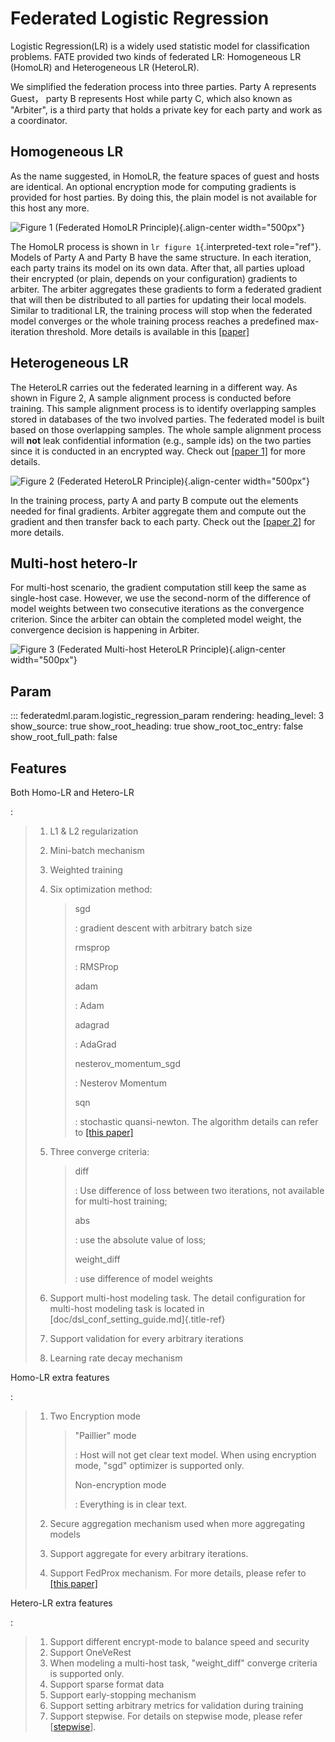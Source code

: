 Federated Logistic Regression
=============================

Logistic Regression(LR) is a widely used statistic model for
classification problems. FATE provided two kinds of federated LR:
Homogeneous LR (HomoLR) and Heterogeneous LR (HeteroLR).

We simplified the federation process into three parties. Party A
represents Guest， party B represents Host while party C, which also
known as \"Arbiter\", is a third party that holds a private key for each
party and work as a coordinator.

Homogeneous LR
--------------

As the name suggested, in HomoLR, the feature spaces of guest and hosts
are identical. An optional encryption mode for computing gradients is
provided for host parties. By doing this, the plain model is not
available for this host any more.

![Figure 1 (Federated HomoLR
Principle)](../../images/HomoLR.png){.align-center width="500px"}

The HomoLR process is shown in `lr figure 1`{.interpreted-text
role="ref"}. Models of Party A and Party B have the same structure. In
each iteration, each party trains its model on its own data. After that,
all parties upload their encrypted (or plain, depends on your
configuration) gradients to arbiter. The arbiter aggregates these
gradients to form a federated gradient that will then be distributed to
all parties for updating their local models. Similar to traditional LR,
the training process will stop when the federated model converges or the
whole training process reaches a predefined max-iteration threshold.
More details is available in this
[\[paper\]](https://dl.acm.org/citation.cfm?id=3133982)

Heterogeneous LR
----------------

The HeteroLR carries out the federated learning in a different way. As
shown in Figure 2, A sample alignment process is conducted before
training. This sample alignment process is to identify overlapping
samples stored in databases of the two involved parties. The federated
model is built based on those overlapping samples. The whole sample
alignment process will **not** leak confidential information (e.g.,
sample ids) on the two parties since it is conducted in an encrypted
way. Check out [\[paper 1\]](https://arxiv.org/abs/1711.10677) for more
details.

![Figure 2 (Federated HeteroLR
Principle)](../../images/HeteroLR.png){.align-center width="500px"}

In the training process, party A and party B compute out the elements
needed for final gradients. Arbiter aggregate them and compute out the
gradient and then transfer back to each party. Check out the [\[paper
2\]](https://arxiv.org/abs/1711.10677) for more details.

Multi-host hetero-lr
--------------------

For multi-host scenario, the gradient computation still keep the same as
single-host case. However, we use the second-norm of the difference of
model weights between two consecutive iterations as the convergence
criterion. Since the arbiter can obtain the completed model weight, the
convergence decision is happening in Arbiter.

![Figure 3 (Federated Multi-host HeteroLR
Principle)](../../images/hetero_lr_multi_host.png){.align-center
width="500px"}

Param
-----

::: federatedml.param.logistic_regression_param
    rendering:
      heading_level: 3
      show_source: true
      show_root_heading: true
      show_root_toc_entry: false
      show_root_full_path: false


Features
--------

Both Homo-LR and Hetero-LR

:   

> 1.  L1 & L2 regularization
> 2.  Mini-batch mechanism
> 3.  Weighted training
> 4.  Six optimization method:
>
>     > sgd
>     >
>     > :   gradient descent with arbitrary batch size
>     >
>     > rmsprop
>     >
>     > :   RMSProp
>     >
>     > adam
>     >
>     > :   Adam
>     >
>     > adagrad
>     >
>     > :   AdaGrad
>     >
>     > nesterov\_momentum\_sgd
>     >
>     > :   Nesterov Momentum
>     >
>     > sqn
>     >
>     > :   stochastic quansi-newton. The algorithm details can refer to
>     >     [\[this paper\]](https://arxiv.org/abs/1912.00513v2)
>     >
> 5.  Three converge criteria:
>
>     > diff
>     >
>     > :   Use difference of loss between two iterations, not available
>     >     for multi-host training;
>     >
>     > abs
>     >
>     > :   use the absolute value of loss;
>     >
>     > weight\_diff
>     >
>     > :   use difference of model weights
>     >
> 6.  Support multi-host modeling task. The detail configuration for
>     multi-host modeling task is located in
>     [doc/dsl\_conf\_setting\_guide.md]{.title-ref}
> 7.  Support validation for every arbitrary iterations
> 8.  Learning rate decay mechanism

Homo-LR extra features

:   

> 1.  Two Encryption mode
>
>     > \"Paillier\" mode
>     >
>     > :   Host will not get clear text model. When using encryption
>     >     mode, \"sgd\" optimizer is supported only.
>     >
>     > Non-encryption mode
>     >
>     > :   Everything is in clear text.
>     >
> 2.  Secure aggregation mechanism used when more aggregating models
> 3.  Support aggregate for every arbitrary iterations.
> 4.  Support FedProx mechanism. For more details, please refer to
>     [\[this paper\]](https://arxiv.org/abs/1812.06127)

Hetero-LR extra features

:   

> 1.  Support different encrypt-mode to balance speed and security
> 2.  Support OneVeRest
> 3.  When modeling a multi-host task, \"weight\_diff\" converge
>     criteria is supported only.
> 4.  Support sparse format data
> 5.  Support early-stopping mechanism
> 6.  Support setting arbitrary metrics for validation during training
> 7.  Support stepwise. For details on stepwise mode, please refer
>     \[[stepwise](stepwise.md)\].
